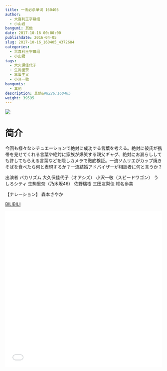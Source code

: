 ```yaml
---
title: 一击必杀单词 160405
author: 
  - 大喜利王字幕组
  - 小山君
bangumi: 其他
date: 2017-10-16 00:00:00
publishdate: 2016-04-05
slug: 2017-10-16_160405_4372684
categories: 
  - 大喜利王字幕组
  - 小山君
tags: 
  - 大久保佳代子
  - 生驹里奈
  - 笨蛋主义
  - 小泽一敬
bangumis: 
  - 其他
description: 其他&#8226;160405
weight: 39595
---
```


![](https://i.imgur.com/cNklmdm.jpg)

# 简介  
 今回も様々なシチュエーションで絶対に成功する言葉を考える。絶対に彼氏が携帯を見せてくれる言葉や絶対に家族が爆笑する親父ギャグ、絶対にお漏らししても許してもらえる言葉などを隠しカメラで徹底検証。一流ソムリエがカップ焼きそばを食べたら何と表現するか？一流結婚アドバイザーが相談者に何と言うか？


出演者 バカリズム  大久保佳代子（オアシズ）  小沢一敬（スピードワゴン）  うしろシティ  生駒里奈（乃木坂46） 佐野瑞樹  三田友梨佳  椎名歩美 


【ナレーション】 森本さやか

  [BILIBILI](https://www.bilibili.com/video/av4372684/)


  <iframe src="//www.bilibili.com/html/html5player.html?cid=7078671&aid=4372684" width="100%" height="500" frameborder="0" allowfullscreen="allowfullscreen"></iframe>
